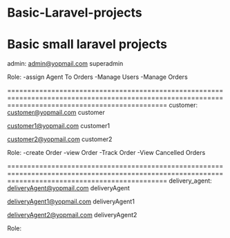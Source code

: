 # Basic-Laravel-projects
Basic small laravel projects
====================================================================================================================================================
admin:
admin@yopmail.com
superadmin

Role:
-assign Agent To Orders
-Manage Users
-Manage Orders

====================================================================================================================================================
customer:
customer@yopmail.com
customer

customer1@yopmail.com
customer1

customer2@yopmail.com
customer2

Role:
-create Order
-view Order
-Track Order
-View Cancelled Orders

====================================================================================================================================================
delivery_agent:
deliveryAgent@yopmail.com
deliveryAgent

deliveryAgent1@yopmail.com
deliveryAgent1

deliveryAgent2@yopmail.com
deliveryAgent2

Role:

